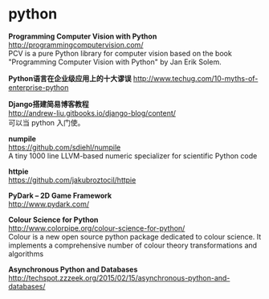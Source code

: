 python
========

**Programming Computer Vision with Python**  
http://programmingcomputervision.com/  
PCV is a pure Python library for computer vision based on the book "Programming Computer Vision with Python" by Jan Erik Solem.  

**Python语言在企业级应用上的十大谬误**
http://www.techug.com/10-myths-of-enterprise-python  

**Django搭建简易博客教程**  
http://andrew-liu.gitbooks.io/django-blog/content/  
可以当 python 入门使。  

**numpile**  
https://github.com/sdiehl/numpile  
A tiny 1000 line LLVM-based numeric specializer for scientific Python code 

**httpie**  
https://github.com/jakubroztocil/httpie  

**PyDark – 2D Game Framework**  
http://www.pydark.com/  

**Colour Science for Python**  
http://www.colorpipe.org/colour-science-for-python/  
Colour is a  new open source python package dedicated to colour science.
It implements a comprehensive number of colour theory transformations and algorithms

**Asynchronous Python and Databases**  
http://techspot.zzzeek.org/2015/02/15/asynchronous-python-and-databases/  